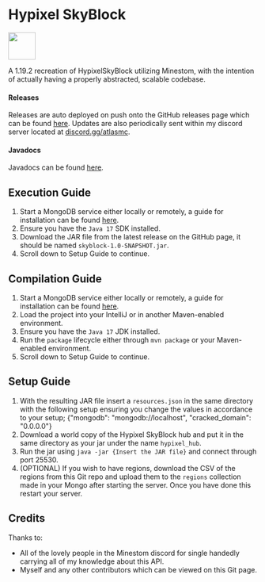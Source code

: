 # Hypixel SkyBlock

[<img src="https://discordapp.com/assets/e4923594e694a21542a489471ecffa50.svg" alt="" height="55" />](https://discord.gg/atlasmc)

A 1.19.2 recreation of HypixelSkyBlock utilizing Minestom, with the intention of actually having a properly abstracted, scalable codebase.

#### Releases

Releases are auto deployed on push onto the GitHub releases page which can be found [here](https://github.com/Swofty-Developments/HypixelSkyBlock/releases). Updates are also periodically sent within my discord server located at [discord.gg/atlasmc](discord.gg/atlasmc).

#### Javadocs

Javadocs can be found [here](https://swofty-developments.github.io/HypixelSkyBlock/apidocs/).

## Execution Guide

1. Start a MongoDB service either locally or remotely, a guide for installation can be found [here](https://www.mongodb.com/docs/manual/installation/).
2. Ensure you have the `Java 17` SDK installed.
3. Download the JAR file from the latest release on the GitHub page, it should be named `skyblock-1.0-SNAPSHOT.jar`.
4. Scroll down to Setup Guide to continue.

## Compilation Guide

1. Start a MongoDB service either locally or remotely, a guide for installation can be found [here](https://www.mongodb.com/docs/manual/installation/).
2. Load the project into your IntelliJ or in another Maven-enabled environment.
3. Ensure you have the `Java 17` JDK installed.
4. Run the `package` lifecycle either through `mvn package` or your Maven-enabled environment.
5. Scroll down to Setup Guide to continue.

## Setup Guide
1. With the resulting JAR file insert a `resources.json` in the same directory with the following setup ensuring you change the values in accordance to your setup;
   {"mongodb": "mongodb://localhost", "cracked_domain": "0.0.0.0"}
2. Download a world copy of the Hypixel SkyBlock hub and put it in the same directory as your jar under the name `hypixel_hub`.
3. Run the jar using `java -jar {Insert the JAR file}` and connect through port 25530.
4. (OPTIONAL) If you wish to have regions, download the CSV of the regions from this Git repo and upload them to the `regions` collection made in your Mongo after starting the server. Once you have done this restart your server.

## Credits

Thanks to:
* All of the lovely people in the Minestom discord for single handedly carrying all of my knowledge about this API.
* Myself and any other contributors which can be viewed on this Git page.
